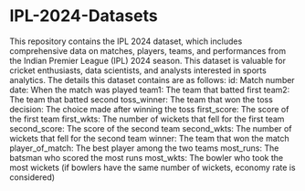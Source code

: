 # IPL-2024-Datasets
This repository contains the IPL 2024 dataset, which includes comprehensive data on matches, players, teams, and performances from the Indian Premier League (IPL) 2024 season. This dataset is valuable for cricket enthusiasts, data scientists, and analysts interested in sports analytics.
The details this dataset contains are as follows:
id: Match number
date: When the match was played
team1: The team that batted first
team2: The team that batted second
toss_winner: The team that won the toss
decision: The choice made after winning the toss
first_score: The score of the first team
first_wkts: The number of wickets that fell for the first team
second_score: The score of the second team
second_wkts: The number of wickets that fell for the second team
winner: The team that won the match
player_of_match: The best player among the two teams
most_runs: The batsman who scored the most runs
most_wkts: The bowler who took the most wickets (if bowlers have the same number of wickets, economy rate is considered)
